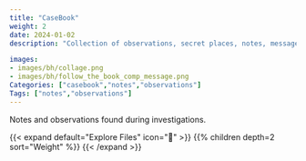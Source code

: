 ```yaml
---
title: "CaseBook"
weight: 2
date: 2024-01-02
description: "Collection of observations, secret places, notes, messages, clues, and hints found in Brookhaven RP solving secrets and mysteries."

images: 
- images/bh/collage.png
- images/bh/follow_the_book_comp_message.png
Categories: ["casebook","notes","observations"]
Tags: ["notes","observations"]
--- 
```


<!-- https://docdock.netlify.app/shortcodes/children/ -->


Notes and observations found during investigations.

{{< expand default="Explore Files" icon="&#128188;" >}} 
{{% children depth=2 sort="Weight"  %}}
{{< /expand >}}

<!-- ![Collage of notes](/images/bh/collage.png) -->
